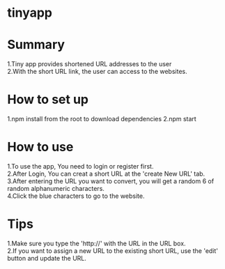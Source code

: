 # tinyapp

# Summary

1.Tiny app provides shortened URL addresses to the user  
2.With the short URL link, the user can access to the websites.  

# How to set up
1.npm install from the root to download dependencies
2.npm start

# How to use

1.To use the app, You need to login or register first.  
2.After Login, You can creat a short URL at the 'create New URL' tab.  
3.After entering the URL you want to convert, you will get a random 6 of random alphanumeric characters.  
4.Click the blue characters to go to the website.  


# Tips
1.Make sure you type the 'http://' with the URL in the URL box.  
2.If you want to assign a new URL to the existing short URL, use the 'edit' button and update the URL.  

